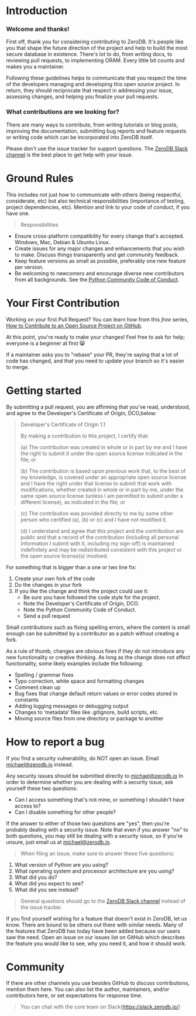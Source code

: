 # Introduction

### Welcome and thanks!

First off, thank you for considering contributing to ZeroDB. It's people like you that shape the future direction of the project and help to build the most secure database in existence. There's lot to do, from writing docs, to reviewing pull requests, to implementing ORAM. Every little bit counts and makes you a maintainer.

Following these guidelines helps to communicate that you respect the time of the developers managing and developing this open source project. In return, they should reciprocate that respect in addressing your issue, assessing changes, and helping you finalize your pull requests.

### What contributions are we looking for?

There are many ways to contribute, from writing tutorials or blog posts, improving the documentation, submitting bug reports and feature requests or writing code which can be incorporated into ZeroDB itself.

Please don't use the issue tracker for support questions. The [ZeroDB Slack channel](https://slack.zerodb.io/) is the best place to get help with your issue.

# Ground Rules
This includes not just how to communicate with others (being respectful, considerate, etc) but also technical responsibilities (importance of testing, project dependencies, etc). Mention and link to your code of conduct, if you have one.

> Responsibilities
* Ensure cross-platform compatibility for every change that's accepted. Windows, Mac, Debian & Ubuntu Linux.
* Create issues for any major changes and enhancements that you wish to make. Discuss things transparently and get community feedback.
* Keep feature versions as small as possible, preferably one new feature per version.
* Be welcoming to newcomers and encourage diverse new contributors from all backgrounds. See the [Python Community Code of Conduct](https://www.python.org/psf/codeofconduct/).

# Your First Contribution
Working on your first Pull Request? You can learn how from this *free* series, [How to Contribute to an Open Source Project on GitHub](https://egghead.io/series/how-to-contribute-to-an-open-source-project-on-github).

At this point, you're ready to make your changes! Feel free to ask for help; everyone is a beginner at first :smile_cat:

If a maintainer asks you to "rebase" your PR, they're saying that a lot of code has changed, and that you need to update your branch so it's easier to merge.

# Getting started
By submitting a pull request, you are affirming that you've read, understood, and agree to the Developer's Certificate of Origin, DCO,below:

> Developer's Certificate of Origin 1.1
> 
> By making a contribution to this project, I certify that:
> 
> (a) The contribution was created in whole or in part by me and I
>     have the right to submit it under the open source license
>     indicated in the file; or
> 
> (b) The contribution is based upon previous work that, to the best
>     of my knowledge, is covered under an appropriate open source
>     license and I have the right under that license to submit that
>     work with modifications, whether created in whole or in part
>     by me, under the same open source license (unless I am
>     permitted to submit under a different license), as indicated
>     in the file; or

> (c) The contribution was provided directly to me by some other
>     person who certified (a), (b) or (c) and I have not modified
>     it.
> 
> (d) I understand and agree that this project and the contribution
>     are public and that a record of the contribution (including all
>     personal information I submit with it, including my sign-off) is
>     maintained indefinitely and may be redistributed consistent with
>     this project or the open source license(s) involved.


For something that is bigger than a one or two line fix:
1. Create your own fork of the code
2. Do the changes in your fork
3. If you like the change and think the project could use it:
    * Be sure you have followed the code style for the project.
    * Note the Developer's Certificate of Origin, DCO.
    * Note the Python Community Code of Conduct.
    * Send a pull request

Small contributions such as fixing spelling errors, where the content is small enough can be submitted by a contributor as a patch without creating a fork.

As a rule of thumb, changes are obvious fixes if they do not introduce any new functionality or creative thinking. As long as the change does not affect functionality, some likely examples include the following:
* Spelling / grammar fixes
* Typo correction, white space and formatting changes
* Comment clean up
* Bug fixes that change default return values or error codes stored in constants
* Adding logging messages or debugging output
* Changes to ‘metadata’ files like .gitignore, build scripts, etc.
* Moving source files from one directory or package to another

# How to report a bug
If you find a security vulnerability, do NOT open an issue. Email michael@zerodb.io instead.

Any security issues should be submitted directly to michael@zerodb.io
In order to determine whether you are dealing with a security issue, ask yourself these two questions:
* Can I access something that's not mine, or something I shouldn't have access to?
* Can I disable something for other people?

If the answer to either of those two questions are "yes", then you're probably dealing with a security issue. Note that even if you answer "no" to both questions, you may still be dealing with a security issue, so if you're unsure, just email us at michael@zerodb.io.

> When filing an issue, make sure to answer these five questions:
1. What version of Python are you using?
2. What operating system and processor architecture are you using?
3. What did you do?
4. What did you expect to see?
5. What did you see instead?
> General questions should go to the [ZeroDB Slack channel](https://slack.zerodb.io/) instead of the issue tracker.

If you find yourself wishing for a feature that doesn't exist in ZeroDB, let us know. There are bound to be others out there with similar needs. Many of the features that ZeroDB has today have been added because our users saw the need. Open an issue on our issues list on GitHub which describes the feature you would like to see, why you need it, and how it should work.

# Community
If there are other channels you use besides GitHub to discuss contributions, mention them here. You can also list the author, maintainers, and/or contributors here, or set expectations for response time.

> You can chat with the core team on Slack(https://slack.zerodb.io/)
